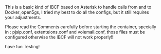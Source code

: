 This is a basic kind of IBCF based on Asterisk to handle calls from and to Docker_open5gs, I tried my best to do all the configs, but it still requires your adjustments.

Please read the Comments carefully before starting the container, specially in : pjsip.conf, extenteions.conf and voiemail.conf, those files must be configured otherwise the IBCF will not work properly!!

have fun Testing!

